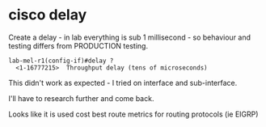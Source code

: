 # cisco delay


Create a delay - in lab everything is sub 1 millisecond - so behaviour and testing differs from PRODUCTION testing.

```
lab-mel-r1(config-if)#delay ?
  <1-16777215>  Throughput delay (tens of microseconds)
```

This didn't work as expected - I tried on interface and sub-interface.

I'll have to research further and come back.

Looks like it is used cost best route metrics for routing protocols (ie EIGRP)
